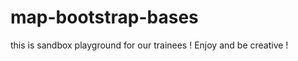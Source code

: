 map-bootstrap-bases
===================

this is sandbox playground for our trainees ! Enjoy and be creative !
